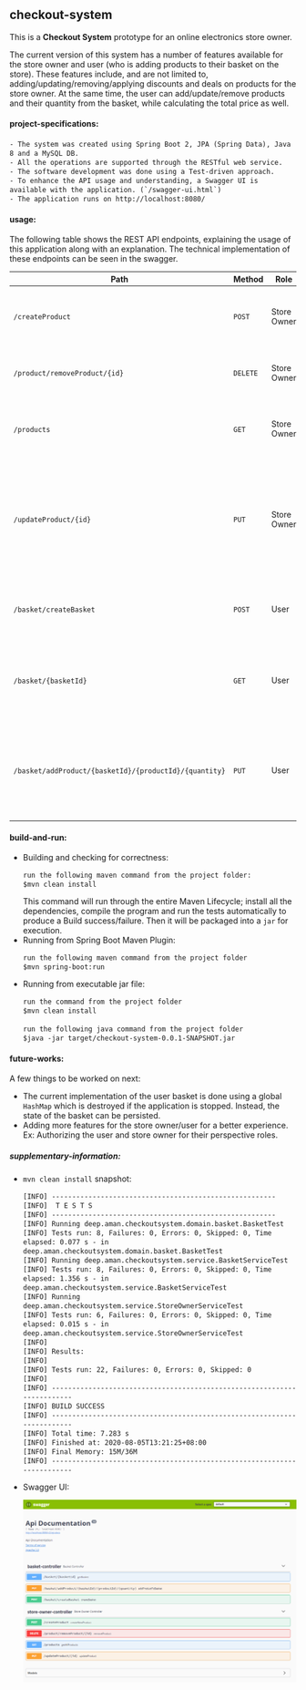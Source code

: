 ## checkout-system

This is a **Checkout System** prototype for an online electronics store owner. 

The current version of this system has a number of features available for the store owner and user (who is adding products to their basket on the store). These features include, and are not limited to, adding/updating/removing/applying discounts and deals on products for the store owner. At the same time, the user can add/update/remove products and their quantity from the basket, while calculating the total price as well.

#### project-specifications:

    - The system was created using Spring Boot 2, JPA (Spring Data), Java 8 and a MySQL DB.
    - All the operations are supported through the RESTful web service.
    - The software development was done using a Test-driven approach.
    - To enhance the API usage and understanding, a Swagger UI is available with the application. (`/swagger-ui.html`)
    - The application runs on http://localhost:8080/

#### usage:

The following table shows the REST API endpoints, explaining the usage of this application along with an explanation. The technical implementation of these endpoints can be seen in the swagger.

Path | Method | Role | Explanation
-----|--------|------|------------
`/createProduct` | `POST` | Store Owner | creates a new product using the product object and saves it to DB
`/product/removeProduct/{id}` | `DELETE` | Store Owner | removes the product from the DB using the product-id
`/products` | `GET` | Store Owner | gets all the products from the DB in the form of the product object
`/updateProduct/{id}` | `PUT` | Store Owner | updates a product using the product-id to change the product details and add a free item/discount deal for it (buy x get y% off on z)
`/basket/createBasket` | `POST` | User | creates a new basket for the user and returns the unique basket-id
`/basket/{basketId}` | `GET` | User | this gives the basket of the user with all the products, free items and costs with deals applied
`/basket/addProduct/{basketId}/{productId}/{quantity}` | `PUT` | User | adds a product to users basket based on their basked-id, the product they wish to add and it's quantity
 
#### build-and-run:

- Building and checking for correctness:
  ```$xslt
  run the following maven command from the project folder:
  $mvn clean install
  ```
  This command will run through the entire Maven Lifecycle; install all the dependencies, compile the program and run the tests automatically to produce a Build success/failure. Then it will be packaged into a `jar` for execution.
- Running from Spring Boot Maven Plugin:
  ```$xslt
  run the following maven command from the project folder
  $mvn spring-boot:run
  ```
- Running from executable jar file:
  ```$xslt
  run the command from the project folder
  $mvn clean install
  
  run the following java command from the project folder
  $java -jar target/checkout-system-0.0.1-SNAPSHOT.jar
  ```

#### future-works:

A few things to be worked on next:
- The current implementation of the user basket is done using a global `HashMap` which is destroyed if the  application is stopped. Instead, the state of the basket can be persisted.
- Adding more features for the store owner/user for a better experience. Ex: Authorizing the user and store owner for their perspective roles.


##### supplementary-information:

- `mvn clean install` snapshot:
    ```$xslt
    [INFO] -------------------------------------------------------
    [INFO]  T E S T S
    [INFO] -------------------------------------------------------
    [INFO] Running deep.aman.checkoutsystem.domain.basket.BasketTest
    [INFO] Tests run: 8, Failures: 0, Errors: 0, Skipped: 0, Time elapsed: 0.077 s - in deep.aman.checkoutsystem.domain.basket.BasketTest
    [INFO] Running deep.aman.checkoutsystem.service.BasketServiceTest
    [INFO] Tests run: 8, Failures: 0, Errors: 0, Skipped: 0, Time elapsed: 1.356 s - in deep.aman.checkoutsystem.service.BasketServiceTest
    [INFO] Running deep.aman.checkoutsystem.service.StoreOwnerServiceTest
    [INFO] Tests run: 6, Failures: 0, Errors: 0, Skipped: 0, Time elapsed: 0.015 s - in deep.aman.checkoutsystem.service.StoreOwnerServiceTest
    [INFO] 
    [INFO] Results:
    [INFO] 
    [INFO] Tests run: 22, Failures: 0, Errors: 0, Skipped: 0
    [INFO] 
    [INFO] ------------------------------------------------------------------------
    [INFO] BUILD SUCCESS
    [INFO] ------------------------------------------------------------------------
    [INFO] Total time: 7.283 s
    [INFO] Finished at: 2020-08-05T13:21:25+08:00
    [INFO] Final Memory: 15M/36M
    [INFO] ------------------------------------------------------------------------
    ```

- Swagger UI:
    
    ![Swagger UI](/src/main/resources/static/swagger-ui.PNG)
